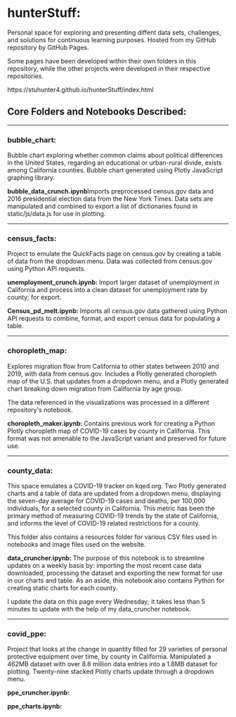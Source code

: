 # hunterStuff:
<p>Personal space for exploring and presenting diffent data sets, challenges, and solutions for continuous learning purposes.  Hosted from my GitHub repository by GitHub Pages.</p>
<p>Some pages have been developed within their own folders in this repository, while the other projects were developed in their respective repositories.</p>

<p>https://stuhunter4.github.io/hunterStuff/index.html</p>

<h2>Core Folders and Notebooks Described:</h2>
<hr>
<h3>bubble_chart: </h3>
<p>Bubble chart exploring whether common claims about political differences in the United States, regarding an educational or urban-rural divide, exists among California counties.  Bubble chart generated using Plotly JavaScript graphing library.</p>
<p><strong>bubble_data_crunch.ipynb</strong>Imports preprocessed census.gov data and 2016 presidential election data from the New York Times.  Data sets are manipulated and combined to export a list of dictionaries found in static/js/data.js for use in plotting.</p>
<hr>
<h3>census_facts: </h3>
<p>Project to emulate the QuickFacts page on census.gov by creating a table of data from the dropdown menu.  Data was collected from census.gov using Python API requests.</p>
<p><strong>unemployment_crunch.ipynb: </strong>Import larger dataset of unemployment in California and process into a clean dataset for unemployment rate by county; for export.</p>
<p><strong>Census_pd_melt.ipynb: </strong>Imports all census.gov data gathered using Python API requests to combine, format, and export census data for populating a table.</p>
<hr>
<h3>choropleth_map: </h3>
<p>Explores migration flow from California to other states between 2010 and 2019, with data from census.gov.  Includes a Plotly generated choropleth map of the U.S. that updates from a dropdown menu, and a Plotly generated chart breaking down migration from California by age group.</p>
<p>The data referenced in the visualizations was processed in a different repository's notebook.</p>
<p><strong>choropleth_maker.ipynb: </strong>Contains previous work for creating a Python Plotly choropleth map of COVID-19 cases by county in California.  This format was not amenable to the JavaScript variant and preserved for future use.</p>
<hr>
<h3>county_data: </h3>
<p>This space emulates a COVID-19 tracker on kqed.org.  Two Plotly generated charts and a table of data are updated from a dropdown menu, displaying the seven-day average for COVID-19 cases and deaths, per 100,000 individuals, for a selected county in California.  This metric has been the primary method of measuring COVID-19 trends by the state of California, and informs the level of COVID-19 related restrictions for a county.</p>
<p>This folder also contains a resources folder for various CSV files used in notebooks and image files used on the website.</p>
<p><strong>data_cruncher.ipynb: </strong>The purpose of this notebook is to streamline updates on a weekly basis by: importing the most recent case data downloaded, processing the dataset and exporting the new format for use in our charts and table.  As an aside, this notebook also contains Python for creating static charts for each county.</p>
<p>I update the data on this page every Wednesday; it takes less than 5 minutes to update with the help of my data_cruncher notebook.</p>
<hr>
<h3>covid_ppe: </h3>
<p>Project that looks at the change in quantity filled for 29 varieties of personal protective equipment over time, by county in California.  Manipulated a 462MB dataset with over 8.8 million data entries into a 1.8MB dataset for plotting.  Twenty-nine stacked Plotly charts update through a dropdown menu.</p>
<p><strong>ppe_cruncher.ipynb: </strong></p>
<p><strong>ppe_charts.ipynb: </strong></p>
<p><strong></strong></p>
<p><strong></strong></p>
<p><strong></strong></p>
<p><strong></strong></p>